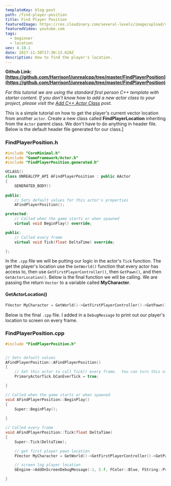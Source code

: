 ```yaml
---
templateKey: blog-post
path: /find-player-position
title: Find Player Position
featuredImage: https://res.cloudinary.com/several-levels/image/upload/v1512222398/get-player-position_rd1bss.jpg
featuredVideo: youtube.com
tags:
  - beginner
  - location
uev: 4.18.1
date: 2017-11-30T17:30:13.628Z
description: How to find the player's location.
---
```

**Github Link: [https://github.com/Harrison1/unrealcpp/tree/master/FindPlayerPosition](https://github.com/Harrison1/unrealcpp/tree/master/FindPlayerPosition)**

*For this tutorial we are using the standard first person C++ template with starter content. If you don't know how to add a new actor class to your project, please visit the [Add C++ Actor Class](/add-actor-class) post.*

This is a simple tutorial on how to get the player's current vector location from another `actor`. Create a new class called **FindPlayerLocation** inheriting from the `Actor` parent class. We don't have to do anything in header file. Below is the default header file generated for our class.]

### FindPlayerPosition.h
```cpp
#include "CoreMinimal.h"
#include "GameFramework/Actor.h"
#include "FindPlayerPosition.generated.h"

UCLASS()
class UNREALCPP_API AFindPlayerPosition : public AActor
{
	GENERATED_BODY()
	
public:	
	// Sets default values for this actor's properties
	AFindPlayerPosition();

protected:
	// Called when the game starts or when spawned
	virtual void BeginPlay() override;

public:	
	// Called every frame
	virtual void Tick(float DeltaTime) override;

};
```

In the `.cpp` file we will be putting our logic in the actor's `Tick` function. The get the player's location use the `GetWorld()` function that every actor has access to, then use `GetFirstPlayerController()`, then `GetPawn()`, and then `GetActorLocation()`. Below is the final function we will be calling. We are passing the return `Vector` to a variable called **MyCharacter**.

#### GetActorLocation()
```cpp
FVector MyCharacter = GetWorld()->GetFirstPlayerController()->GetPawn()->GetActorLocation();
```

Below is the final `.cpp` file. I added in a `DebugMessage` to print out our player's location to screen on every frame.

### FindPlayerPosition.cpp
```cpp
#include "FindPlayerPosition.h"


// Sets default values
AFindPlayerPosition::AFindPlayerPosition()
{
 	// Set this actor to call Tick() every frame.  You can turn this off to improve performance if you don't need it.
	PrimaryActorTick.bCanEverTick = true;

}

// Called when the game starts or when spawned
void AFindPlayerPosition::BeginPlay()
{
	Super::BeginPlay();
	
}

// Called every frame
void AFindPlayerPosition::Tick(float DeltaTime)
{
	Super::Tick(DeltaTime);

	// get first player pawn location
	FVector MyCharacter = GetWorld()->GetFirstPlayerController()->GetPawn()->GetActorLocation();

	// screen log player location
	GEngine->AddOnScreenDebugMessage(-1, 5.f, FColor::Blue, FString::Printf(TEXT("Player Location: %s"), *MyCharacter.ToString()));	

}
```



